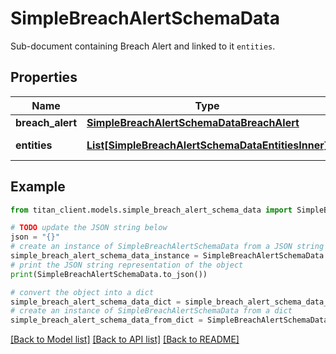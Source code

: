 # SimpleBreachAlertSchemaData

Sub-document containing Breach Alert and linked to it `entities`.

## Properties

Name | Type | Description | Notes
------------ | ------------- | ------------- | -------------
**breach_alert** | [**SimpleBreachAlertSchemaDataBreachAlert**](SimpleBreachAlertSchemaDataBreachAlert.md) |  | 
**entities** | [**List[SimpleBreachAlertSchemaDataEntitiesInner]**](SimpleBreachAlertSchemaDataEntitiesInner.md) | List of &#x60;entities&#x60;. | [optional] 

## Example

```python
from titan_client.models.simple_breach_alert_schema_data import SimpleBreachAlertSchemaData

# TODO update the JSON string below
json = "{}"
# create an instance of SimpleBreachAlertSchemaData from a JSON string
simple_breach_alert_schema_data_instance = SimpleBreachAlertSchemaData.from_json(json)
# print the JSON string representation of the object
print(SimpleBreachAlertSchemaData.to_json())

# convert the object into a dict
simple_breach_alert_schema_data_dict = simple_breach_alert_schema_data_instance.to_dict()
# create an instance of SimpleBreachAlertSchemaData from a dict
simple_breach_alert_schema_data_from_dict = SimpleBreachAlertSchemaData.from_dict(simple_breach_alert_schema_data_dict)
```
[[Back to Model list]](../README.md#documentation-for-models) [[Back to API list]](../README.md#documentation-for-api-endpoints) [[Back to README]](../README.md)


